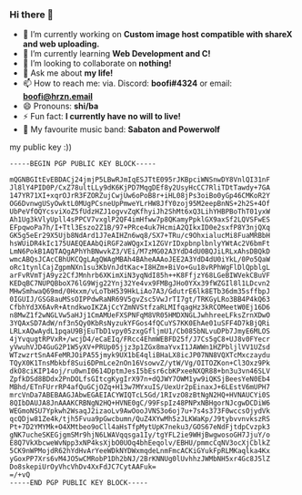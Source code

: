 ### Hi there 👋

- 🔭 I’m currently working on **Custom image host compatible with shareX and web uploading.** 
- 🌱 I’m currently learning **Web Development and C!**
- 👯 I’m looking to collaborate on **nothing!**
- 💬 Ask me about **my life!**
- 📫 How to reach me: via. Discord: **boofi#4324** or email: **boofi@hrzn.email**
- 😄 Pronouns: **shi/ba**
- ⚡ Fun fact: **I currently have no will to live!**
- 🎵 My favourite music band: **Sabaton and Powerwolf**

my public key :))
```
-----BEGIN PGP PUBLIC KEY BLOCK-----

mQGNBGItEvEBDACj24jmjP5LBwRJmIqESJTtE095rJKBpciWNSnwDY8VnlQI31nF
Jl8lY4PID0P/CxZ78ultLLy9dK6KjPD7MqgDEf8y2UsyHcCC7RliTDtTawdy+7GA
147YR71XI+xqrOJrR3FZORZujCwjUw6oPoB8r+iHL08jPs3oiBo0yGp46CMKoR2Y
OG6DvnwgUSyOwktL0MUgPCsneUpPmweYLrHW8JfY0zoj95M2eepBnNS+2h2S+4Of
UbPeVfOQYcsviXoZ5fUdzHZJ1ogvvZqKfhyiJh2ShMt6xQ3LihYHBPBoThT01yxW
Ah1Ug3kVlyUpll4sPPCV7vxglP2QF4imHfww7p8QKamyPpklGX9axSf2LQVSFwES
EFpqwoPa7h/I+Ttl3Eszo2Z1B/97+PRce4uk7HcmiA2QIkxID0e2sxfP8Y3njQXq
GK5g5eEr29X5Ujb8NdArd1J7eAIHZn6wq8/SX7+TRu/c9OhxialucMi8FuaMRBbH
hsWUiDR4kIc175UAEQEAAbQiRGF2aWQgxIx1ZGVrIDxpbnplbnlyYWtAc2V6bmFt
LmN6PokB1AQTAQgAPhYhBNwvkZ3/VEi/M7zMG02A3YdD4dU0BQJiLRLxAhsDBQkD
wmcABQsJCAcCBhUKCQgLAgQWAgMBAh4BAheAAAoJEE2A3YdD4dU0iYkL/0Po5QaW
oRc1tynlCajZgpmNXn1su3KbVnJdtKac+I8HZm+BiVo+Gu18vRPhWgFlDlQpblgL
arFvRVmTjA9yz2CfJMnhrb6XKimXiN3yqNdI85h++K8FfjzY68LGeBIWVekCBuVF
KEDqBC7NUPQBboX76lG9Wjg22Ynj32Ye4vx9FMBgJHo0YXx39fWZGIl8l1LDcvn2
MHwSmhwaQ69md/0Hxxm/vLoTbH539HkLiAo7A3/GdutrE6lk8ETb36dm35sffbpJ
0IGUIJ/GSG8auMSsOIPPdwRaNR69V5gvZsc5VwJrTI7gt/TRKGyLRo3BB4P4kQ63
CfbhYd3X6AvR+AtndkwoIKZAjCcYZmNVStfzaRLMIfqagHz3kRCOMeetW0Ej16D6
n8MwZ1f2wNGLVw5aHJj1CmAMUeFXSPNFqM8VR05HMDXNGLJwhhreeLFksZrnXDwO
3YQAxSD7AdW/nf3n5Qy0KbRsNyzukYFGos4fQCuYS7KK0EhAe01uSFF4D7kBjQRi
LRLxAQwAydL1pqaU9BjEuTbD1vpy05zxgGfljmU1/Cb085bNLvuDPb7JmyE6MLOS
4jYvqugtRPVxR+/wcjD4/eCaEIq/FRcc4EhmWEBFD25f/J7Cs5gC8+UJ8v0FYecr
yVwuhVJD4GuG2P1W5yXV+PRUp05jjz3p1ZGx8maYvxI1JAWWn1HZPbljlVV1UZsd
WTzwzrtSnA4FeMRJOiPA55jmyk9UX1bE4qliBHaLX8icJP07NN8VQXTcMxczaydu
TQyX0K1TnsMbkbf8Sui6DPmLce2nOn16VsowvZ/ytW/Vg/OITOZKon+Cl3Oxz9Pk
dkO8ciKIP14oj/ru0wnI0614DptmJesI5bEsr6cbKPxeeNXQR88+bn3u3vn46SLV
ZpfkDSd8BDdx2PnDOLfsGItcgKygIrX97n+dQJWY7OWM1yw9iQKSjBeesYeN0Eb4
MBhd/ETnFUrrRP4afQuGCjOZq+H13w7MYxuIS/UexUr2pEinaxJ+6LEstV6mUPH7
mrcVnDa7ABEBAAGJAbwEGAEIACYWIQTcL5Gd/1RIvzO8zBtNgN2HQ+HVNAUCYi0S
8QIbDAUJA8JnAAAKCRBNgN2HQ+HVNE0gC/99FspIz48PNPxNBHgorNJcgwDCDiW6
WEGmoNSU7Ypkwh2WsaqJ2izaoLv9AwOooJVNS3o6oj7u+7s4s373F0wccsOjydVk
qcQDjw81Ze4k/tjh5Fvua9pGwcbumn/QuZ4XYwMh5zJLKWaKp/J9tybvvnvkszRS
Pt+7D2YMYMk+O4XMtbeo9oCll4aHsTfpMytUpK7neku3/GOS67eNdFjtdpCvzpk3
gNK7ucheSKEGjgmSMr9hjN6LWAVqqsga1Iy/tgYFL2ie9WHjBwgwosoGH7JjuY/o
E8Q7VkXbcweWvNpp3xNP4ksXjbO0UOq4bhEeqolv/EBHU/pmmcCqNV3ocXjCblkZ
5CK9nWPMojdR62hYdHvArYeeWDkNYDWxmqdeLnmFmcACKiGYukFpRLMKaqlka4Kx
yGoxPP7Xrs6vM4JO5wCMRobP1Dh2bNJ/2BrKNNUg0lUvhhzJWMbNH5xr4Gc8J5lZ
Do8skepiUrOyVhcVhDv4XxFdJC7CytAAFuk=
=/+vQ
-----END PGP PUBLIC KEY BLOCK-----
```
